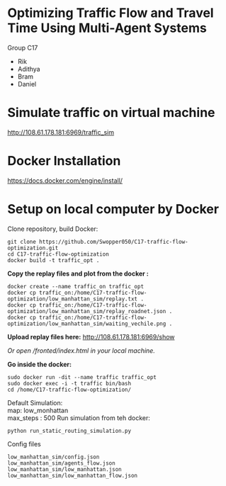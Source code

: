 # Optimizing Traffic Flow and Travel Time Using Multi-Agent Systems 
Group C17
 - Rik
 - Adithya
 - Bram
 - Daniel
# Simulate traffic on virtual machine 
http://108.61.178.181:6969/traffic_sim
# Docker Installation
https://docs.docker.com/engine/install/
# Setup on local computer by Docker
Clone repository, build Docker:
```
git clone https://github.com/Swopper050/C17-traffic-flow-optimization.git
cd C17-traffic-flow-optimization
docker build -t traffic_opt .
```
**Copy the replay files and plot from the docker :**
```
docker create --name traffic_on traffic_opt
docker cp traffic_on:/home/C17-traffic-flow-optimization/low_manhattan_sim/replay.txt .
docker cp traffic_on:/home/C17-traffic-flow-optimization/low_manhattan_sim/replay_roadnet.json .
docker cp traffic_on:/home/C17-traffic-flow-optimization/low_manhattan_sim/waiting_vechile.png .
```
**Upload replay files here:**
http://108.61.178.181:6969/show

*Or open /fronted/index.html in your local machine.*

**Go inside the docker:**
```
sudo docker run -dit --name traffic traffic_opt
sudo docker exec -i -t traffic bin/bash
cd /home/C17-traffic-flow-optimization/
```
Default Simulation:  
map: low_monhattan  
max_steps : 500 
Run simulation from teh docker:
```
python run_static_routing_simulation.py
```
Config files
```
low_manhattan_sim/config.json
low_manhattan_sim/agents_flow.json
low_manhattan_sim/low_manhattan.json
low_manhattan_sim/low_manhattan_flow.json
```
